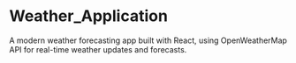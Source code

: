# Weather_Application
A modern weather forecasting app built with React, using OpenWeatherMap API for real-time weather updates and forecasts.
